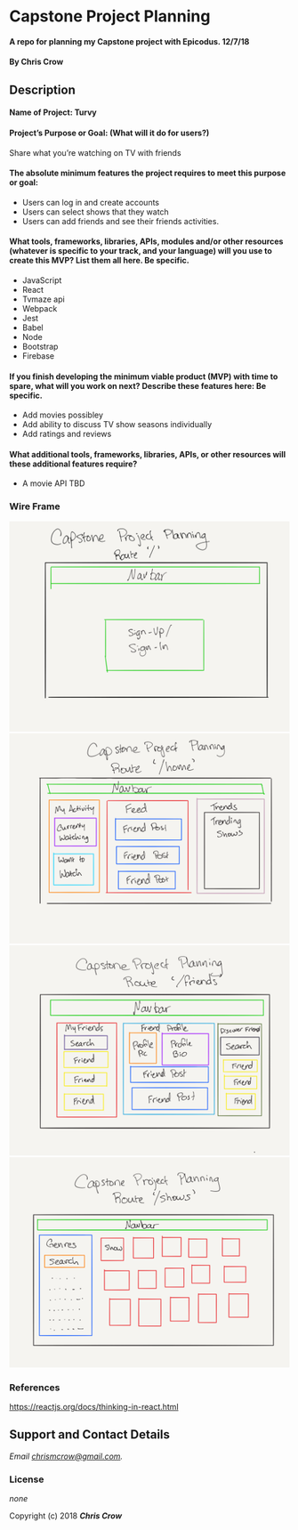 # Capstone Project Planning

#### A repo for planning my Capstone project with Epicodus. 12/7/18

#### By **Chris Crow**

## Description

#### Name of Project: Turvy

#### Project’s Purpose or Goal: (What will it do for users?) 

Share what you’re watching on TV with friends  

#### The absolute minimum features the project requires to meet this purpose or goal:

* Users can log in and create accounts
* Users can select shows that they watch
* Users can add friends and see their friends activities. 

#### What tools, frameworks, libraries, APIs, modules and/or other resources (whatever is specific to your track, and your language) will you use to create this MVP? List them all here. Be specific.

* JavaScript
* React
* Tvmaze api
* Webpack
* Jest
* Babel
* Node
* Bootstrap
* Firebase

#### If you finish developing the minimum viable product (MVP) with time to spare, what will you work on next? Describe these features here: Be specific.

* Add movies possibley
* Add ability to discuss TV show seasons individually
* Add ratings and reviews

#### What additional tools, frameworks, libraries, APIs, or other resources will these additional features require?

* A movie API TBD


### Wire Frame
![Landing Page ('/')](./readme-img/root.png)
![User Home Page ('/home')](./readme-img/home.png)
![User Friends Page ('/friends')](./readme-img/friends.png)
![User Shows Page ('/shows')](./readme-img/shows.png)


### References
https://reactjs.org/docs/thinking-in-react.html
<!-- ### Specs
| # | Spec | Input | Output |
| :-------------     | :-------------     | :------------- | :------------- |
| 1 | The program can accept the user input and repeat the order back to the user.  | Medium pizza with all of the toppings except green olives and ham. | Medium pizza with all of the toppings except green olives and ham. |
| 2 | The program can tell the user how much their pizza will cost.  | Pizza Choice | Pizza Cost |
| 3 | The program can display the pizza image as the user makes toppings selections | Select topping | Corresponding image appears | -->


<!-- ## Setup/Installation Requirements

1. Clone this repository.
2. Open the index.html file in your browser of choice.

## Known Bugs
* No known bugs at this time. -->

## Support and Contact Details

_Email chrismcrow@gmail.com._

### License

*none*

Copyright (c) 2018 **_Chris Crow_**
